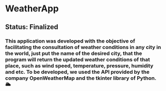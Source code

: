 <h1> WeatherApp </h1>

## Status: Finalized 
### This application was developed with the objective of facilitating the consultation of weather conditions in any city in the world, just put the name of the desired city, that the program will return the updated weather conditions of that place, such as wind speed, temperature, pressure, humidity and etc. To be developed, we used the API provided by the company OpenWeatherMap and the tkinter library of Python. 🌥️

